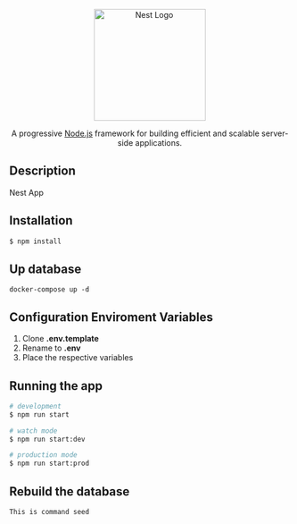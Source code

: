 <p align="center">
  <a href="http://nestjs.com/" target="blank"><img src="https://nestjs.com/img/logo-small.svg" width="200" alt="Nest Logo" /></a>
</p>

[circleci-image]: https://img.shields.io/circleci/build/github/nestjs/nest/master?token=abc123def456
[circleci-url]: https://circleci.com/gh/nestjs/nest

  <p align="center">A progressive <a href="http://nodejs.org" target="_blank">Node.js</a> framework for building efficient and scalable server-side applications.</p>
    <p align="center">


## Description

Nest App


## Installation

```bash
$ npm install
```



## Up database 

```
docker-compose up -d
```

## Configuration Enviroment Variables

1. Clone __.env.template__ 
2. Rename to  __.env__
3. Place the respective variables



## Running the app

```bash
# development
$ npm run start

# watch mode
$ npm run start:dev

# production mode
$ npm run start:prod
```

## Rebuild the database

```
This is command seed
```